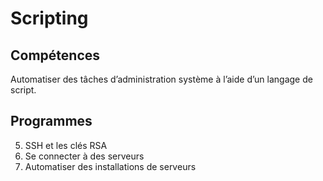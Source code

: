 # Scripting

## Compétences

 Automatiser des tâches d’administration système à l’aide d’un langage de script.
 
## Programmes

5. SSH et les clés RSA
6. Se connecter à des serveurs
7. Automatiser des installations de serveurs